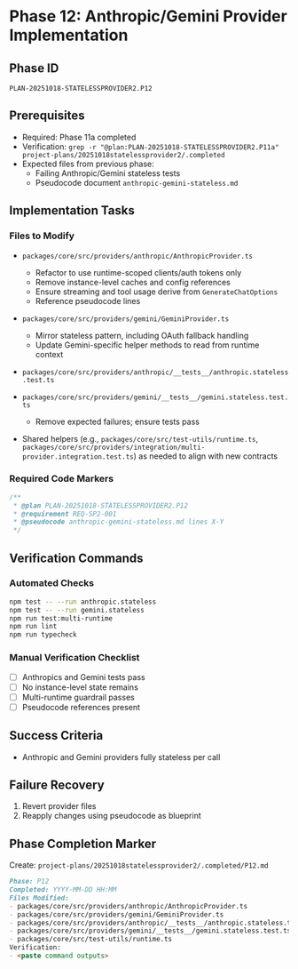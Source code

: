 # Phase 12: Anthropic/Gemini Provider Implementation

## Phase ID

`PLAN-20251018-STATELESSPROVIDER2.P12`

## Prerequisites

- Required: Phase 11a completed
- Verification: `grep -r "@plan:PLAN-20251018-STATELESSPROVIDER2.P11a" project-plans/20251018statelessprovider2/.completed`
- Expected files from previous phase:
  - Failing Anthropic/Gemini stateless tests
  - Pseudocode document `anthropic-gemini-stateless.md`

## Implementation Tasks

### Files to Modify

- `packages/core/src/providers/anthropic/AnthropicProvider.ts`
  - Refactor to use runtime-scoped clients/auth tokens only
  - Remove instance-level caches and config references
  - Ensure streaming and tool usage derive from `GenerateChatOptions`
  - Reference pseudocode lines

- `packages/core/src/providers/gemini/GeminiProvider.ts`
  - Mirror stateless pattern, including OAuth fallback handling
  - Update Gemini-specific helper methods to read from runtime context

- `packages/core/src/providers/anthropic/__tests__/anthropic.stateless.test.ts`
- `packages/core/src/providers/gemini/__tests__/gemini.stateless.test.ts`
  - Remove expected failures; ensure tests pass

- Shared helpers (e.g., `packages/core/src/test-utils/runtime.ts`, `packages/core/src/providers/integration/multi-provider.integration.test.ts`) as needed to align with new contracts

### Required Code Markers

```typescript
/**
 * @plan PLAN-20251018-STATELESSPROVIDER2.P12
 * @requirement REQ-SP2-001
 * @pseudocode anthropic-gemini-stateless.md lines X-Y
 */
```

## Verification Commands

### Automated Checks

```bash
npm test -- --run anthropic.stateless
npm test -- --run gemini.stateless
npm run test:multi-runtime
npm run lint
npm run typecheck
```

### Manual Verification Checklist

- [ ] Anthropics and Gemini tests pass
- [ ] No instance-level state remains
- [ ] Multi-runtime guardrail passes
- [ ] Pseudocode references present

## Success Criteria

- Anthropic and Gemini providers fully stateless per call

## Failure Recovery

1. Revert provider files
2. Reapply changes using pseudocode as blueprint

## Phase Completion Marker

Create: `project-plans/20251018statelessprovider2/.completed/P12.md`

```markdown
Phase: P12
Completed: YYYY-MM-DD HH:MM
Files Modified:
- packages/core/src/providers/anthropic/AnthropicProvider.ts
- packages/core/src/providers/gemini/GeminiProvider.ts
- packages/core/src/providers/anthropic/__tests__/anthropic.stateless.test.ts
- packages/core/src/providers/gemini/__tests__/gemini.stateless.test.ts
- packages/core/src/test-utils/runtime.ts
Verification:
- <paste command outputs>
```
